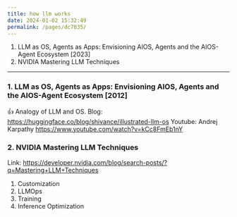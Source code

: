 ```yaml
---
title: how llm works
date: 2024-01-02 15:32:49
permalink: /pages/dc7035/
---
```

1. LLM as OS, Agents as Apps: Envisioning AIOS, Agents and the AIOS-Agent Ecosystem [2023]
2. NVIDIA Mastering LLM Techniques

---
### 1. LLM as OS, Agents as Apps: Envisioning AIOS, Agents and the AIOS-Agent Ecosystem [2012]
:thumbsup: 
Analogy of LLM and OS.
Blog: https://huggingface.co/blog/shivance/illustrated-llm-os
Youtube: Andrej Karpathy https://www.youtube.com/watch?v=kCc8FmEb1nY

### 2. NVIDIA Mastering LLM Techniques
Link: https://developer.nvidia.com/blog/search-posts/?q=Mastering+LLM+Techniques
1. Customization
2. LLMOps
3. Training
4. Inference Optimization
